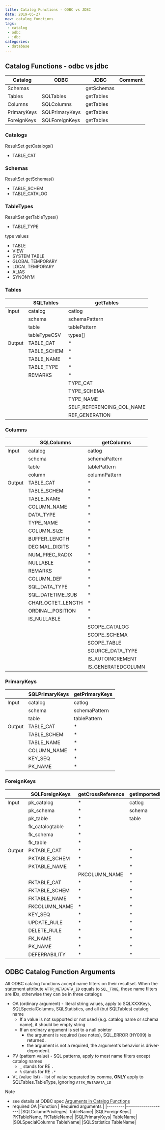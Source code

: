 ```yaml
---
title: Catalog Functions - ODBC vs JDBC
date: 2019-05-27
nav: catalog functions
tags:
 - catalog
 - odbc
 - jdbc
categories:
 - database
---
```



## Catalog Functions - odbc vs jdbc

|Catalog|ODBC|JDBC|Comment|
|---|---|---|---|
|Schemas||getSchemas||
|Tables|SQLTables|getTables|
|Columns|SQLColumns|getTables|
|PrimaryKeys|SQLPrimaryKeys|getTables|
|ForeignKeys|SQLForeignKeys|getTables|

### Catalogs
ResultSet getCatalogs()
* TABLE_CAT

### Schemas
ResultSet getSchemas()

* TABLE_SCHEM
* TABLE_CATALOG

### TableTypes
ResultSet getTableTypes()

* TABLE_TYPE

type values

* TABLE
* VIEW
* SYSTEM TABLE
* GLOBAL TEMPORARY
* LOCAL TEMPORARY
* ALIAS
* SYNONYM

### Tables
||SQLTables|getTables|
|---|---|---|
|Input|catalog|catlog|
||schema|schemaPattern|
||table|tablePattern|
||tableTypeCSV|types[]|
|Output|TABLE_CAT|*|
||TABLE_SCHEM|*|
||TABLE_NAME|*|
||TABLE_TYPE|*|
||REMARKS|*|
|||TYPE_CAT|
|||TYPE_SCHEMA|
|||TYPE_NAME|
|||SELF_REFERENCING_COL_NAME|
|||REF_GENERATION|

### Columns
||SQLColumns|getColumns|
|---|---|---|
|Input|catalog|catlog|
||schema|schemaPattern|
||table|tablePattern|
||column|columnPattern|
|Output|TABLE_CAT|*|
||TABLE_SCHEM|*|
||TABLE_NAME|*|
||COLUMN_NAME|*|
||DATA_TYPE|*|
||TYPE_NAME|*|
||COLUMN_SIZE|*|
||BUFFER_LENGTH|*|
||DECIMAL_DIGITS|*|
||NUM_PREC_RADIX|*|
||NULLABLE|*|
||REMARKS|*|
||COLUMN_DEF|*|
||SQL_DATA_TYPE|*|
||SQL_DATETIME_SUB|*|
||CHAR_OCTET_LENGTH|*|
||ORDINAL_POSITION|*|
||IS_NULLABLE|*|
|||SCOPE_CATALOG|
|||SCOPE_SCHEMA|
|||SCOPE_TABLE|
|||SOURCE_DATA_TYPE|
|||IS_AUTOINCREMENT|
|||IS_GENERATEDCOLUMN|



### PrimaryKeys

||SQLPrimaryKeys|getPrimaryKeys|
|---|---|---|
|Input|catalog|catlog|
||schema|schemaPattern|
||table|tablePattern|
|Output|TABLE_CAT|*|
||TABLE_SCHEM|*|
||TABLE_NAME|*|
||COLUMN_NAME|*|
||KEY_SEQ|*|
||PK_NAME|*|


### ForeignKeys

||SQLForeignKeys|getCrossReference|getImportedKeys|getExportedKeys|
|---|---|---|---|---|
|Input|pk_catalog|*|catlog|*|
||pk_schema|*|schema|*|
||pk_table|*|table|*|
||fk_catalogtable|*|||
||fk_schema|*|||
||fk_table|*|||
|Output|PKTABLE_CAT|*|*|
||PKTABLE_SCHEM|*|*|
||PKTABLE_NAME|*|*|
|||PKCOLUMN_NAME|*|
||FKTABLE_CAT|*|*|
||FKTABLE_SCHEM|*|*|
||FKTABLE_NAME|*|*|
||FKCOLUMN_NAME|*|*|
||KEY_SEQ|*|*|
||UPDATE_RULE|*|*|
||DELETE_RULE|*|*|
||FK_NAME|*|*|
||PK_NAME|*|*|
||DEFERRABILITY|*|*|

## ODBC Catalog Function Arguments

All ODBC catalog functions accept name filters on their resultset.
When the statement attribute ``ATTR_METADATA_ID`` equals to ``SQL_TRUE``, those name filters are IDs,
otherwise they can be in three catalogs

* OA (ordinary argument) - literal string values, apply to SQLXXXKeys, SQLSpecialColumns, SQLStatistics, and all (but SQLTables) catalog name
  * If a value is not supported or not used (e.g. catalog name or schema name), it should be empty string
  * If an ordinary argument is set to a null pointer
    * the argument is required (see notes), SQL_ERROR (HY009) is returned.
    * the argument is not a required, the argument's behavior is driver-dependent.
* PV (pattern value) - SQL patterns, apply to most name filters except catalog names
  * ``_`` stands for RE ``.``
  * ``%`` stands for RE ``.*``
* VL (value list) - list of value separated by comma, **ONLY** apply to SQLTables.TableType, ignoring ``ATTR_METADATA_ID``

Note
* see details at ODBC spec [Arguments in Catalog Functions](https://docs.microsoft.com/en-us/sql/odbc/reference/develop-app/arguments-in-catalog-functions?view=sql-server-ver15)
* required OA
  |Function	| Required arguments |
  |---------|--------------------|
  |SQLColumnPrivileges|	TableName|
  |SQLForeignKeys|	PKTableName, FKTableName|
  |SQLPrimaryKeys|	TableName|
  |SQLSpecialColumns	TableName|
  |SQLStatistics	TableName|

